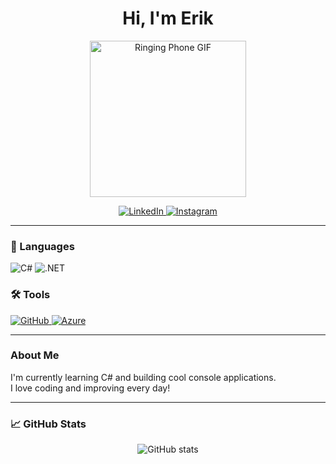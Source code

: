 <h1 align="center">Hi, I'm Erik</h1>

<p align="center">
  <img src="https://i.gifer.com/origin/5d/5db1c334aa334b3b92e1a9e897d9f311_w200.gif" width="250" alt="Ringing Phone GIF"/>
</p>

<p align="center">
  <a href="https://www.linkedin.com/in/erik-jonsson-b16680368/">
    <img src="https://img.shields.io/badge/LinkedIn-0077B5?style=for-the-badge&logo=linkedin&logoColor=white" alt="LinkedIn" />
  </a>
  <a href="https://www.instagram.com/erikjonsson/">
    <img src="https://img.shields.io/badge/Instagram-E4405F?style=for-the-badge&logo=instagram&logoColor=white" alt="Instagram" />
  </a>
</p>

---

### 🚀 Languages

<p>
  <img alt="C#" src="https://img.shields.io/badge/C%23-239120?style=for-the-badge&logo=c-sharp&logoColor=white" />
  <img alt=".NET" src="https://img.shields.io/badge/.NET-512BD4?style=for-the-badge&logo=dotnet&logoColor=white" />
</p>

### 🛠️ Tools

<p>
  <a href="https://github.com/EriksDevelopment">
    <img alt="GitHub" src="https://img.shields.io/badge/GitHub-181717?style=for-the-badge&logo=github&logoColor=white" />
  </a>
  <a href="https://azure.microsoft.com/">
    <img alt="Azure" src="https://img.shields.io/badge/Azure-0078D4?style=for-the-badge&logo=microsoft-azure&logoColor=white" />
  </a>
</p>

---

### About Me

I'm currently learning C# and building cool console applications.  
I love coding and improving every day!

---

### 📈 GitHub Stats

<p align="center">
  <img src="https://github-readme-stats.vercel.app/api?username=EriksDevelopment&show_icons=true&theme=radical" alt="GitHub stats" />
</p>
